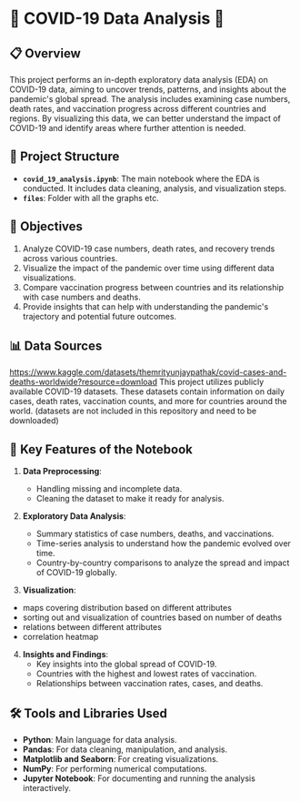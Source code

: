 # 🦠 COVID-19 Data Analysis 🧬

## 📋 Overview

This project performs an in-depth exploratory data analysis (EDA) on COVID-19 data, aiming to uncover trends, patterns, and insights about the pandemic's global spread. The analysis includes examining case numbers, death rates, and vaccination progress across different countries and regions. By visualizing this data, we can better understand the impact of COVID-19 and identify areas where further attention is needed.

## 📂 Project Structure

- **`covid_19_analysis.ipynb`**: The main notebook where the EDA is conducted. It includes data cleaning, analysis, and visualization steps.
- **`files`**: Folder with all the graphs etc.

## 🎯 Objectives

1. Analyze COVID-19 case numbers, death rates, and recovery trends across various countries.
2. Visualize the impact of the pandemic over time using different data visualizations.
3. Compare vaccination progress between countries and its relationship with case numbers and deaths.
4. Provide insights that can help with understanding the pandemic's trajectory and potential future outcomes.

## 📊 Data Sources

https://www.kaggle.com/datasets/themrityunjaypathak/covid-cases-and-deaths-worldwide?resource=download
This project utilizes publicly available COVID-19 datasets. These datasets contain information on daily cases, death rates, vaccination counts, and more for countries around the world.
(datasets are not included in this repository and need to be downloaded)

## 🔑 Key Features of the Notebook

1. **Data Preprocessing**: 
   - Handling missing and incomplete data.
   - Cleaning the dataset to make it ready for analysis.
  
2. **Exploratory Data Analysis**: 
   - Summary statistics of case numbers, deaths, and vaccinations.
   - Time-series analysis to understand how the pandemic evolved over time.
   - Country-by-country comparisons to analyze the spread and impact of COVID-19 globally.
  
3. **Visualization**: 
  - maps covering distribution based on different attributes
  - sorting out and visualization of countries based on number of deaths
  - relations between different attributes
  - correlation heatmap
  
4. **Insights and Findings**: 
   - Key insights into the global spread of COVID-19.
   - Countries with the highest and lowest rates of vaccination.
   - Relationships between vaccination rates, cases, and deaths.

## 🛠 Tools and Libraries Used

- **Python**: Main language for data analysis.
- **Pandas**: For data cleaning, manipulation, and analysis.
- **Matplotlib and Seaborn**: For creating visualizations.
- **NumPy**: For performing numerical computations.
- **Jupyter Notebook**: For documenting and running the analysis interactively.


